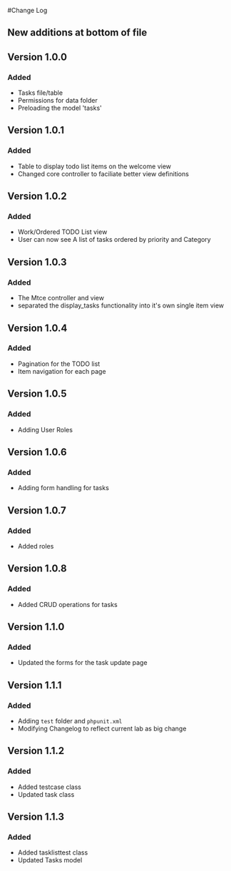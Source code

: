 #Change Log
## New additions at bottom of file

## Version 1.0.0

### Added

- Tasks file/table
- Permissions for data folder
- Preloading the model 'tasks'

## Version 1.0.1

### Added

- Table to display todo list items on the welcome view
- Changed core controller to faciliate better view definitions


## Version 1.0.2

### Added

- Work/Ordered TODO List view
- User can now see A list of tasks ordered by priority and Category

## Version 1.0.3

### Added

- The Mtce controller and view
- separated the display_tasks functionality into it's own single item view


## Version 1.0.4

### Added

- Pagination for the TODO list
- Item navigation for each page


## Version 1.0.5

### Added

- Adding User Roles

## Version 1.0.6

### Added

- Adding form handling for tasks


## Version 1.0.7

### Added

- Added roles


## Version 1.0.8

### Added

- Added CRUD operations for tasks


## Version 1.1.0

### Added

- Updated the forms for the task update page


## Version 1.1.1

### Added

- Adding `test` folder and `phpunit.xml`
- Modifying Changelog to reflect current lab as big change

## Version 1.1.2

### Added

- Added testcase class
- Updated task class

## Version 1.1.3

### Added

- Added tasklisttest class
- Updated Tasks model
